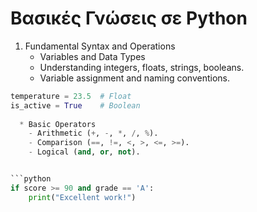 # Βασικές Γνώσεις σε Python


1. Fundamental Syntax and Operations
	* Variables and Data Types
	- Understanding integers, floats, strings, booleans.
	- Variable assignment and naming conventions.
  
```python
temperature = 23.5  # Float
is_active = True    # Boolean
		
  * Basic Operators
	- Arithmetic (+, -, *, /, %).
	- Comparison (==, !=, <, >, <=, >=).
	- Logical (and, or, not).


```python
if score >= 90 and grade == 'A':
    print("Excellent work!")
